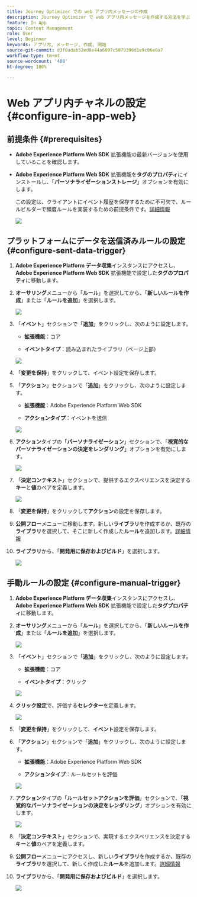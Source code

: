 ```yaml
---
title: Journey Optimizer での web アプリ内メッセージの作成
description: Journey Optimizer で web アプリ内メッセージを作成する方法を学ぶ
feature: In App
topic: Content Management
role: User
level: Beginner
keywords: アプリ内, メッセージ, 作成, 開始
source-git-commit: d3f0adab52ed8e44a6097c5079396d1e9c06e0a7
workflow-type: tm+mt
source-wordcount: '408'
ht-degree: 100%

---
```



# Web アプリ内チャネルの設定 {#configure-in-app-web}

## 前提条件 {#prerequisites}

* **Adobe Experience Platform Web SDK** 拡張機能の最新バージョンを使用していることを確認します。

* **Adobe Experience Platform Web SDK** 拡張機能を&#x200B;**タグのプロパティ**&#x200B;にインストールし、「**パーソナライゼーションストレージ**」オプションを有効にします。

  この設定は、クライアントにイベント履歴を保存するために不可欠で、ルールビルダーで頻度ルールを実装するための前提条件です。[詳細情報](https://experienceleague.adobe.com/docs/experience-platform/tags/extensions/client/web-sdk/web-sdk-extension-configuration.html?lang=ja)

  ![](assets/configure_web_inapp_1.png)

## プラットフォームにデータを送信済みルールの設定 {#configure-sent-data-trigger}

1. **Adobe Experience Platform データ収集**&#x200B;インスタンスにアクセスし、**Adobe Experience Platform Web SDK** 拡張機能で設定した&#x200B;**タグのプロパティ**&#x200B;に移動します。

1. **オーサリング**&#x200B;メニューから「**ルール**」を選択してから、「**新しいルールを作成**」または「**ルールを追加**」を選択します。

   ![](assets/configure_web_inapp_2.png)

1. 「**イベント**」セクションで「**追加**」をクリックし、次のように設定します。

   * **拡張機能**：コア

   * **イベントタイプ**：読み込まれたライブラリ（ページ上部）

   ![](assets/configure_web_inapp_3.png)

1. 「**変更を保持**」をクリックして、イベント設定を保存します。

1. 「**アクション**」セクションで「**追加**」をクリックし、次のように設定します。

   * **拡張機能**：Adobe Experience Platform Web SDK

   * **アクションタイプ**：イベントを送信

   ![](assets/configure_web_inapp_4.png)

1. **アクション**&#x200B;タイプの「**パーソナライゼーション**」セクションで、「**視覚的なパーソナライゼーションの決定をレンダリング**」オプションを有効にします。

   ![](assets/configure_web_inapp_5.png)

1. 「**決定コンテキスト**」セクションで、提供するエクスペリエンスを決定する&#x200B;**キー**&#x200B;と&#x200B;**値**&#x200B;のペアを定義します。

   ![](assets/configure_web_inapp_6.png)

1. 「**変更を保持**」をクリックして&#x200B;**アクション**&#x200B;の設定を保存します。

1. **公開フロー**&#x200B;メニューに移動します。新しい&#x200B;**ライブラリ**&#x200B;を作成するか、既存の&#x200B;**ライブラリ**&#x200B;を選択して、そこに新しく作成した&#x200B;**ルール**&#x200B;を追加します。[詳細情報](https://experienceleague.adobe.com/docs/experience-platform/tags/publish/libraries.html?lang=ja#create-a-library)

1. **ライブラリ**&#x200B;から、「**開発用に保存およびビルド**」を選択します。

   ![](assets/configure_web_inapp_7.png)

## 手動ルールの設定 {#configure-manual-trigger}

1. **Adobe Experience Platform データ収集**&#x200B;インスタンスにアクセスし、**Adobe Experience Platform Web SDK** 拡張機能で設定した&#x200B;**タグプロパティ**&#x200B;に移動します。

1. **オーサリング**&#x200B;メニューから「**ルール**」を選択してから、「**新しいルールを作成**」または「**ルールを追加**」を選択します。

   ![](assets/configure_web_inapp_8.png)

1. 「**イベント**」セクションで「**追加**」をクリックし、次のように設定します。

   * **拡張機能**：コア

   * **イベントタイプ**：クリック

   ![](assets/configure_web_inapp_9.png)

1. **クリック設定**&#x200B;で、評価する&#x200B;**セレクター**&#x200B;を定義します。

   ![](assets/configure_web_inapp_10.png)

1. 「**変更を保持**」をクリックして、**イベント**&#x200B;設定を保存します。

1. 「**アクション**」セクションで「**追加**」をクリックし、次のように設定します。

   * **拡張機能**：Adobe Experience Platform Web SDK

   * **アクションタイプ**：ルールセットを評価

   ![](assets/configure_web_inapp_11.png)

1. **アクション**&#x200B;タイプの「**ルールセットアクションを評価**」セクションで、「**視覚的なパーソナライゼーションの決定をレンダリング**」オプションを有効にします。

   ![](assets/configure_web_inapp_13.png)

1. 「**決定コンテキスト**」セクションで、実現するエクスペリエンスを決定する&#x200B;**キー**&#x200B;と&#x200B;**値**&#x200B;のペアを定義します。

1. **公開フロー**&#x200B;メニューにアクセスし、新しい&#x200B;**ライブラリ**&#x200B;を作成するか、既存の&#x200B;**ライブラリ**&#x200B;を選択して、新しく作成した&#x200B;**ルール**&#x200B;を追加します。[詳細情報](https://experienceleague.adobe.com/docs/experience-platform/tags/publish/libraries.html?lang=ja#create-a-library)

1. **ライブラリ**&#x200B;から、「**開発用に保存およびビルド**」を選択します。

   ![](assets/configure_web_inapp_14.png)

